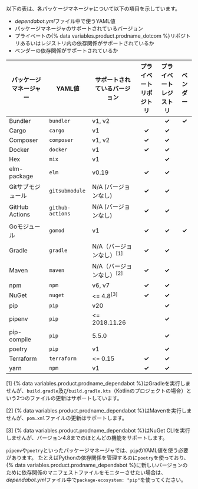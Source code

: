 以下の表は、各パッケージマネージャについて以下の項目を示しています。
- *dependabot.yml*ファイル中で使うYAML値
- パッケージマネージャのサポートされているバージョン
- プライベートの{% data variables.product.prodname_dotcom %}リポジトリあるいはレジストリ内の依存関係がサポートされているか
- ベンダーの依存関係がサポートされているか

| パッケージマネージャー    | YAML値            | サポートされているバージョン             | プライベートリポジトリ | プライベートレジストリ | ベンダー  |
| -------------- | ---------------- | -------------------------- |:-----------:|:-----------:|:-----:|
| Bundler        | `bundler`        | v1, v2                     |             |    **✓**    | **✓** |
| Cargo          | `cargo`          | v1                         |    **✓**    |    **✓**    |       |
| Composer       | `composer`       | v1, v2                     |    **✓**    |    **✓**    |       |
| Docker         | `docker`         | v1                         |    **✓**    |    **✓**    |       |
| Hex            | `mix`            | v1                         |             |    **✓**    |       |
| elm-package    | `elm`            | v0.19                      |    **✓**    |    **✓**    |       |
| Gitサブモジュール     | `gitsubmodule`   | N/A (バージョンなし)              |    **✓**    |    **✓**    |       |
| GitHub Actions | `github-actions` | N/A (バージョンなし)              |    **✓**    |    **✓**    |       |
| Goモジュール        | `gomod`          | v1                         |    **✓**    |    **✓**    | **✓** |
| Gradle         | `gradle`         | N/A（バージョンなし）<sup>[1]</sup> |    **✓**    |    **✓**    |       |
| Maven          | `maven`          | N/A（バージョンなし）<sup>[2]</sup> |    **✓**    |    **✓**    |       |
| npm            | `npm`            | v6, v7                     |    **✓**    |    **✓**    |       |
| NuGet          | `nuget`          | <= 4.8<sup>[3]</sup>       |    **✓**    |    **✓**    |       |
| pip            | `pip`            | v20                        |             |    **✓**    |       |
| pipenv         | `pip`            | <= 2018.11.26              |             |    **✓**    |       |
| pip-compile    | `pip`            | 5.5.0                      |             |    **✓**    |       |
| poetry         | `pip`            | v1                         |             |    **✓**    |       |
| Terraform      | `terraform`      | <= 0.15                    |    **✓**    |    **✓**    |       |
| yarn           | `npm`            | v1                         |    **✓**    |    **✓**    |       |

[1] {% data variables.product.prodname_dependabot %}はGradleを実行しませんが、`build.gradle`及び`build.gradle.kts`（Kotlinのプロジェクトの場合）という2つのファイルの更新はサポートしています。

[2] {% data variables.product.prodname_dependabot %}はMavenを実行しませんが、`pom.xml`ファイルの更新はサポートします。

[3] {% data variables.product.prodname_dependabot %}はNuGet CLIを実行しませんが、バージョン4.8までのほとんどの機能をサポートします。

`pipenv`や`poetry`といったパッケージマネージャでは、`pip`のYAML値を使う必要があります。 たとえばPythonの依存関係を管理するのに`poetry`を使っており、{% data variables.product.prodname_dependabot %}に新しいバージョンのために依存関係のマニフェストファイルをモニターさせたい場合は、*dependabot.yml*ファイル中で`package-ecosystem: "pip"`を使ってください。
